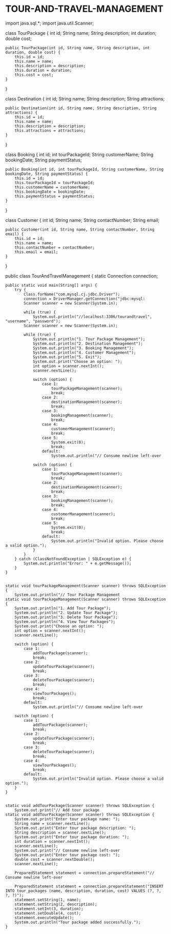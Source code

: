 # TOUR-AND-TRAVEL-MANAGEMENT
import java.sql.*;
import java.util.Scanner;

class TourPackage {
    int id;
    String name;
    String description;
    int duration;
    double cost;

    public TourPackage(int id, String name, String description, int duration, double cost) {
        this.id = id;
        this.name = name;
        this.description = description;
        this.duration = duration;
        this.cost = cost;
    }
}

class Destination {
    int id;
    String name;
    String description;
    String attractions;

    public Destination(int id, String name, String description, String attractions) {
        this.id = id;
        this.name = name;
        this.description = description;
        this.attractions = attractions;
    }
}

class Booking {
    int id;
    int tourPackageId;
    String customerName;
    String bookingDate;
    String paymentStatus;

    public Booking(int id, int tourPackageId, String customerName, String bookingDate, String paymentStatus) {
        this.id = id;
        this.tourPackageId = tourPackageId;
        this.customerName = customerName;
        this.bookingDate = bookingDate;
        this.paymentStatus = paymentStatus;
    }
}

class Customer {
    int id;
    String name;
    String contactNumber;
    String email;

    public Customer(int id, String name, String contactNumber, String email) {
        this.id = id;
        this.name = name;
        this.contactNumber = contactNumber;
        this.email = email;
    }
}

public class TourAndTravelManagement {
    static Connection connection;

    public static void main(String[] args) {
        try {
            Class.forName("com.mysql.cj.jdbc.Driver");
            connection = DriverManager.getConnection("jdbc:mysql:                                                         
            Scanner scanner = new Scanner(System.in);

            while (true) {
                System.out.println("//localhost:3306/tourandtravel", "username", "password");
            Scanner scanner = new Scanner(System.in);

            while (true) {
                System.out.println("1. Tour Package Management");
                System.out.println("2. Destination Management");
                System.out.println("3. Booking Management");
                System.out.println("4. Customer Management");
                System.out.println("5. Exit");
                System.out.print("Choose an option: ");
                int option = scanner.nextInt();
                scanner.nextLine();                             

                switch (option) {
                    case 1:
                        tourPackageManagement(scanner);
                        break;
                    case 2:
                        destinationManagement(scanner);
                        break;
                    case 3:
                        bookingManagement(scanner);
                        break;
                    case 4:
                        customerManagement(scanner);
                        break;
                    case 5:
                        System.exit(0);
                        break;
                    default:
                        System.out.println("// Consume newline left-over

                switch (option) {
                    case 1:
                        tourPackageManagement(scanner);
                        break;
                    case 2:
                        destinationManagement(scanner);
                        break;
                    case 3:
                        bookingManagement(scanner);
                        break;
                    case 4:
                        customerManagement(scanner);
                        break;
                    case 5:
                        System.exit(0);
                        break;
                    default:
                        System.out.println("Invalid option. Please choose a valid option.");
                }
            }
        } catch (ClassNotFoundException | SQLException e) {
            System.out.println("Error: " + e.getMessage());
        }
    }

                              
    static void tourPackageManagement(Scanner scanner) throws SQLException {
        System.out.println("// Tour Package Management
    static void tourPackageManagement(Scanner scanner) throws SQLException {
        System.out.println("1. Add Tour Package");
        System.out.println("2. Update Tour Package");
        System.out.println("3. Delete Tour Package");
        System.out.println("4. View Tour Packages");
        System.out.print("Choose an option: ");
        int option = scanner.nextInt();
        scanner.nextLine();                             

        switch (option) {
            case 1:
                addTourPackage(scanner);
                break;
            case 2:
                updateTourPackage(scanner);
                break;
            case 3:
                deleteTourPackage(scanner);
                break;
            case 4:
                viewTourPackages();
                break;
            default:
                System.out.println("// Consume newline left-over

        switch (option) {
            case 1:
                addTourPackage(scanner);
                break;
            case 2:
                updateTourPackage(scanner);
                break;
            case 3:
                deleteTourPackage(scanner);
                break;
            case 4:
                viewTourPackages();
                break;
            default:
                System.out.println("Invalid option. Please choose a valid option.");
        }
    }

                       
    static void addTourPackage(Scanner scanner) throws SQLException {
        System.out.print("// Add tour package
    static void addTourPackage(Scanner scanner) throws SQLException {
        System.out.print("Enter tour package name: ");
        String name = scanner.nextLine();
        System.out.print("Enter tour package description: ");
        String description = scanner.nextLine();
        System.out.print("Enter tour package duration: ");
        int duration = scanner.nextInt();
        scanner.nextLine();                             
        System.out.print("// Consume newline left-over
        System.out.print("Enter tour package cost: ");
        double cost = scanner.nextDouble();
        scanner.nextLine();                             

        PreparedStatement statement = connection.prepareStatement("// Consume newline left-over

        PreparedStatement statement = connection.prepareStatement("INSERT INTO tour_packages (name, description, duration, cost) VALUES (?, ?, ?, ?)");
        statement.setString(1, name);
        statement.setString(2, description);
        statement.setInt(3, duration);
        statement.setDouble(4, cost);
        statement.executeUpdate();
        System.out.println("Tour package added successfully.");
    }
